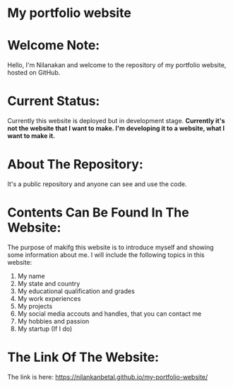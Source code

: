 # My portfolio website

# Welcome Note:
Hello, I'm Nilanakan and welcome to the repository of my portfolio website, hosted on GitHub. 

# Current Status:
Currently this website is deployed but in development stage.
**Currently it's not the website that I want to make. I'm developing it to a website, what I want to make it.**

# About The Repository:
It's a public repository and anyone can see and use the code.

# Contents Can Be Found In The Website:
The purpose of makifg this website is to introduce myself and showing some information about me.
I will include the following topics in this website:
1. My name
2. My state and country
3. My educational qualification and grades
4. My work experiences
5. My projects
6. My social media accouts and handles, that you can contact me
7. My hobbies and passion
8. My startup (If I do)

# The Link Of The Website:
The link is here: https://nilankanbetal.github.io/my-portfolio-website/
